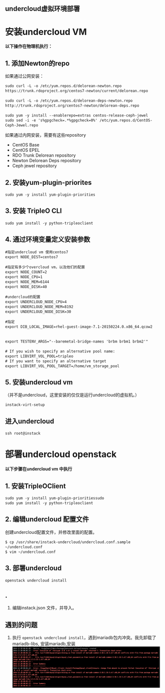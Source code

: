 ## undercloud虚拟环境部署

# 安装undercloud VM

**以下操作在物理机执行：**

## 1. 添加Newton的repo
如果通过公网安装：

```
sudo curl -L -o /etc/yum.repos.d/delorean-newton.repo https://trunk.rdoproject.org/centos7-newton/current/delorean.repo

sudo curl -L -o /etc/yum.repos.d/delorean-deps-newton.repo http://trunk.rdoproject.org/centos7-newton/delorean-deps.repo

sudo yum -y install --enablerepo=extras centos-release-ceph-jewel
sudo sed -i -e 's%gpgcheck=.*%gpgcheck=0%' /etc/yum.repos.d/CentOS-Ceph-Jewel.repo
```

如果通过内网安装，需要有这些repository
- CentOS Base
- CentOS EPEL
- RDO Trunk Delorean repository
- Newton Delorean Deps repository
- Ceph jewel repository

## 2. 安装yum-plugin-priorites

```
sudo yum -y install yum-plugin-priorities
```

## 3. 安装 TripleO CLI

```
sudo yum install -y python-tripleoclient
```

## 4. 通过环境变量定义安装参数

```vim
#指定undercloud vm 使用centos7
export NODE_DIST=centos7

#指定有多少个overcloud vm，以及他们的配置
export NODE_COUNT=2
export NODE_CPU=1
export NODE_MEM=6144
export NODE_DISK=40

#undercloud的配置
export UNDERCLOUD_NODE_CPU=4
export UNDERCLOUD_NODE_MEM=8192
export UNDERCLOUD_NODE_DISK=30

#指定
export DIB_LOCAL_IMAGE=rhel-guest-image-7.1-20150224.0.x86_64.qcow2


export TESTENV_ARGS="--baremetal-bridge-names 'brbm brbm1 brbm2'"

# If you wish to specify an alternative pool name:
export LIBVIRT_VOL_POOL=tripleo
# If you want to specify an alternative target
export LIBVIRT_VOL_POOL_TARGET=/home/vm_storage_pool
```

## 5. 安装undercloud vm

（并不是undercloud，这里安装的仅仅是运行undercloud的虚拟机。）

```
instack-virt-setup
```

## 进入undercloud

```
ssh root@instack
```

# 部署undercloud openstack

**以下步骤在undercloud vm 中执行**

## 1. 安装TripleOClient

```
sudo yum -y install yum-plugin-prioritiessudo
sudo yum install -y python-tripleoclient
```

## 2. 编辑undercloud 配置文件

创建undercloud配置文件，并修改里面的配置。
```
$ cp /usr/share/instack-undercloud/undercloud.conf.sample ~/undercloud.conf
$ vim ~/undercloud.conf
```

## 3. 部署undercloud

```
openstack undercloud install
```




## .

1. 编辑instack.json 文件，并导入。

## 遇到的问题
1. 执行 `openstack undercloud install`，遇到mariadb包内冲突。我先卸载了mariadb-libs, 安装mariadb,安装 
![](/assets/undercloud-marriadb.png)

